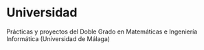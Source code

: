 # Universidad
Prácticas y proyectos del Doble Grado en Matemáticas e Ingeniería Informática (Universidad de Málaga)
